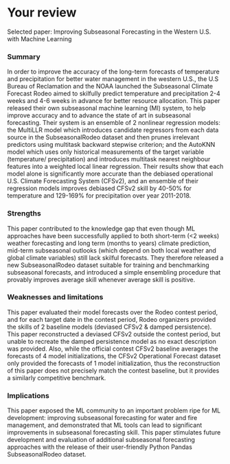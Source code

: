 # Your review

Selected paper: Improving Subseasonal Forecasting in the Western U.S. with Machine Learning

### Summary

In order to improve the accuracy of the long-term forecasts of temperature and precipitation for better water management in the western U.S., the U.S Bureau of Reclamation and the NOAA launched the Subseasonal Climate Forecast Rodeo aimed to skilfully predict temperature and precipitation 2-4 weeks and 4-6 weeks in advance for better resource allocation. This paper released their own subseasonal machine learning (MI) system, to help improve accuracy and to advance the state of art in subseasonal forecasting. Their system is an ensemble of 2 nonlinear regression models: the MultiLLR model which introduces candidate regressors from each data source in the SubseasonalRodeo dataset and then prunes irrelevant predictors using multitask backward stepwise criterion; and the AutoKNN model which uses only historical measurements of the target variable (temperature/ precipitation) and introduces multitask nearest neighbour features into a weighted local linear regression. Their results show that each model alone is significantly more accurate than the debiased operational U.S. Climate Forecasting System (CFSv2), and an ensemble of their regression models improves debiased CFSv2 skill by 40-50% for temperature and 129-169% for precipitation over year 2011-2018.

### Strengths

This paper contributed to the knowledge gap that even though ML approaches have been successfully applied to both short-term (<2 weeks) weather forecasting and long term (months to years) climate prediction, mid-term subseasonal outlooks (which depend on both local weather and global climate variables) still lack skilful forecasts. They therefore released a new SubseasonalRodeo dataset suitable for training and benchmarking subseasonal forecasts, and introduced a simple ensembling procedure that provably improves average skill whenever average skill is positive.

### Weaknesses and limitations

This paper evaluated their model forecasts over the Rodeo contest period, and for each target date in the contest period, Rodeo organizers provided the skills of 2 baseline models (deviased CFSv2 & damped persistence). This paper reconstructed a deviased CFSv2 outside the contest period, but unable to recreate the damped persistence model as no exact description was provided. Also, while the official contest CFSv2 baseline averages the forecasts of 4 model initializations, the CFSv2 Operational Forecast dataset only provided the forecasts of 1 model initialization, thus the reconstruction of this paper does not precisely match the contest baseline, but it provides a similarly competitive benchmark.

### Implications

This paper exposed the ML community to an important problem ripe for ML development: improving subseasonal forecasting for water and fire management, and demonstrated that ML tools can lead to significant improvements in subseasonal forecasting skill. This paper stimulates future development and evaluation of additional subseasonal forecasting approaches with the release of their user-friendly Python Pandas SubseasonalRodeo dataset.

### 

